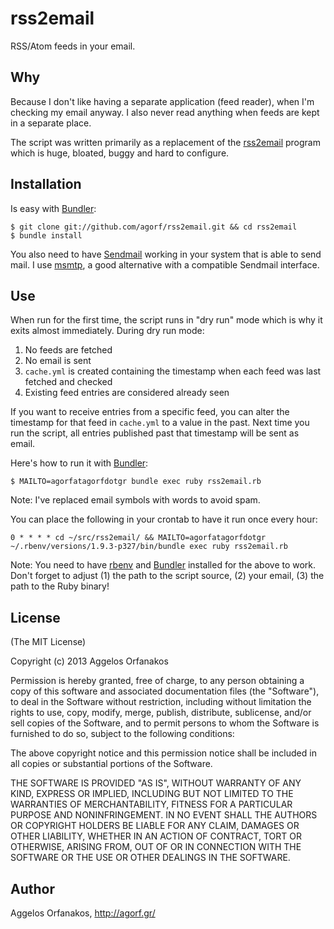 # rss2email

RSS/Atom feeds in your email.

## Why

Because I don't like having a separate application (feed reader), when I'm
checking my email anyway. I also never read anything when feeds are kept in a
separate place.

The script was written primarily as a replacement of the [rss2email][] program
which is huge, bloated, buggy and hard to configure.

[rss2email]: http://www.allthingsrss.com/rss2email/

## Installation

Is easy with [Bundler][]:

    $ git clone git://github.com/agorf/rss2email.git && cd rss2email
    $ bundle install

You also need to have [Sendmail][] working in your system that is able to send
mail. I use [msmtp][], a good alternative with a compatible Sendmail interface.

[Bundler]: http://gembundler.com/
[Sendmail]: http://en.wikipedia.org/wiki/Sendmail
[msmtp]: http://msmtp.sourceforge.net/

## Use

When run for the first time, the script runs in "dry run" mode which is why it
exits almost immediately. During dry run mode:

1. No feeds are fetched
2. No email is sent
3. `cache.yml` is created containing the timestamp when each feed was last
   fetched and checked
4. Existing feed entries are considered already seen

If you want to receive entries from a specific feed, you can alter the timestamp
for that feed in `cache.yml` to a value in the past. Next time you run the
script, all entries published past that timestamp will be sent as email.

Here's how to run it with [Bundler][]:

    $ MAILTO=agorfatagorfdotgr bundle exec ruby rss2email.rb

Note: I've replaced email symbols with words to avoid spam.

You can place the following in your crontab to have it run once every hour:

    0 * * * * cd ~/src/rss2email/ && MAILTO=agorfatagorfdotgr ~/.rbenv/versions/1.9.3-p327/bin/bundle exec ruby rss2email.rb

Note: You need to have [rbenv][] and [Bundler][] installed for the above to
work. Don't forget to adjust (1) the path to the script source, (2) your email,
(3) the path to the Ruby binary!

[rbenv]: https://github.com/sstephenson/rbenv

## License

(The MIT License)

Copyright (c) 2013 Aggelos Orfanakos

Permission is hereby granted, free of charge, to any person obtaining a copy of this software and associated documentation files (the "Software"), to deal in the Software without restriction, including without limitation the rights to use, copy, modify, merge, publish, distribute, sublicense, and/or sell copies of the Software, and to permit persons to whom the Software is furnished to do so, subject to the following conditions:

The above copyright notice and this permission notice shall be included in all copies or substantial portions of the Software.

THE SOFTWARE IS PROVIDED "AS IS", WITHOUT WARRANTY OF ANY KIND, EXPRESS OR IMPLIED, INCLUDING BUT NOT LIMITED TO THE WARRANTIES OF MERCHANTABILITY, FITNESS FOR A PARTICULAR PURPOSE AND NONINFRINGEMENT. IN NO EVENT SHALL THE AUTHORS OR COPYRIGHT HOLDERS BE LIABLE FOR ANY CLAIM, DAMAGES OR OTHER LIABILITY, WHETHER IN AN ACTION OF CONTRACT, TORT OR OTHERWISE, ARISING FROM, OUT OF OR IN CONNECTION WITH THE SOFTWARE OR THE USE OR OTHER DEALINGS IN THE SOFTWARE.

## Author

Aggelos Orfanakos, <http://agorf.gr/>
